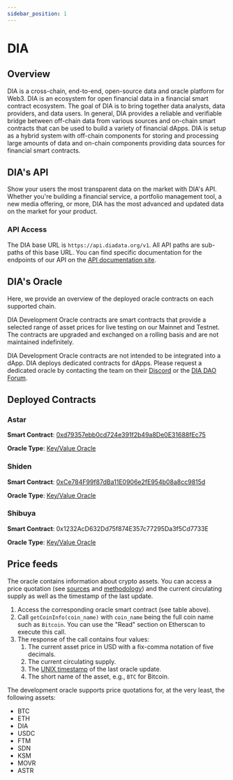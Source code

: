 ```yaml
---
sidebar_position: 1
---
```


# DIA

[DIA]: https://www.diadata.org/

## Overview

DIA is a cross-chain, end-to-end, open-source data and oracle platform for Web3. DIA is an ecosystem for open financial data in a financial smart contract ecosystem. The goal of DIA is to bring together data analysts, data providers, and data users. In general, DIA provides a reliable and verifiable bridge between off-chain data from various sources and on-chain smart contracts that can be used to build a variety of financial dApps. DIA is setup as a hybrid system with off-chain components for storing and processing large amounts of data and on-chain components providing data sources for financial smart contracts.

## DIA's API

Show your users the most transparent data on the market with DIA's API. Whether you're building a financial service, a portfolio management tool, a new media offering, or more, DIA has the most advanced and updated data on the market for your product.

### API Access

The DIA base URL is `https://api.diadata.org/v1`. All API paths are sub-paths of this base URL. You can find specific documentation for the endpoints of our API on the [API documentation site](https://docs.diadata.org/documentation/api-1/api-endpoints).

## DIA's Oracle

Here, we provide an overview of the deployed oracle contracts on each supported chain.

DIA Development Oracle contracts are smart contracts that provide a selected range of asset prices for live testing on our Mainnet and Testnet. The contracts are upgraded and exchanged on a rolling basis and are not maintained indefinitely.

DIA Development Oracle contracts are not intended to be integrated into a dApp. DIA deploys dedicated contracts for dApps. Please request a dedicated oracle by contacting the team on their [Discord](https://discord.com/invite/zFmXtPFgQj) or the [DIA DAO Forum](https://dao.diadata.org/).

## Deployed Contracts

[Key/Value Oracle]: https://docs.diadata.org/documentation/oracle-documentation/access-the-oracle#dia-key-value-oracle-contract-v2

### Astar

**Smart Contract**: [0xd79357ebb0cd724e391f2b49a8De0E31688fEc75](https://blockscout.com/astar/address/0xd79357ebb0cd724e391f2b49a8De0E31688fEc75/contracts)

**Oracle Type**: [Key/Value Oracle]

### Shiden

**Smart Contract**: [0xCe784F99f87dBa11E0906e2fE954b08a8cc9815d](https://blockscout.com/shiden/address/0xCe784F99f87dBa11E0906e2fE954b08a8cc9815d/contracts)

**Oracle Type**: [Key/Value Oracle]

### Shibuya

**Smart Contract**: 0x1232AcD632Dd75f874E357c77295Da3f5Cd7733E

**Oracle Type**: [Key/Value Oracle]

## Price feeds

The oracle contains information about crypto assets. You can access a price quotation (see [sources](https://docs.diadata.org/documentation/methodology/digital-assets/cryptocurrency-trading-data) and [methodology](https://docs.diadata.org/documentation/methodology/digital-assets/exchangeprices)) and the current circulating supply as well as the timestamp of the last update.

1. Access the corresponding oracle smart contract (see table above).
2. Call `getCoinInfo(coin_name)` with `coin_name` being the full coin name such as `Bitcoin`. You can use the "Read" section on Etherscan to execute this call.
3. The response of the call contains four values:
   1. The current asset price in USD with a fix-comma notation of five decimals.
   2. The current circulating supply.
   3. The [UNIX timestamp](https://www.unixtimestamp.com/) of the last oracle update.
   4. The short name of the asset, e.g., `BTC` for Bitcoin.

The development oracle supports price quotations for, at the very least, the following assets:

- BTC
- ETH
- DIA
- USDC
- FTM
- SDN
- KSM
- MOVR
- ASTR
